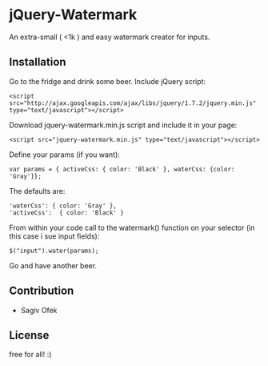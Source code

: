 jQuery-Watermark
=============

An extra-small ( <1k ) and easy watermark creator for inputs.

Installation
--------------

Go to the fridge and drink some beer. 
Include jQuery script:

    <script src="http://ajax.googleapis.com/ajax/libs/jquery/1.7.2/jquery.min.js" type="text/javascript"></script>

Download jquery-watermark.min.js script and include it in your page:	 

	<script src="jquery-watermark.min.js" type="text/javascript"></script>

Define your params (if you want):

	var params = { activeCss: { color: 'Black' }, waterCss: {color: 'Gray'}};

The defaults are:

	'waterCss': { color: 'Gray' },
	'activeCss':  { color: 'Black' }

From within your code call to the watermark() function on your selector (in this case i sue input fields):

	$("input").water(params);

Go and have another beer.      
    

Contribution
------------

- Sagiv Ofek

License
-------
free for all! :)